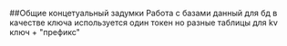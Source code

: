 ##Общие концетуальный задумки
Работа с базами данный
для бд в качестве ключа используется один токен но разные таблицы
для kv ключ + "префикс"